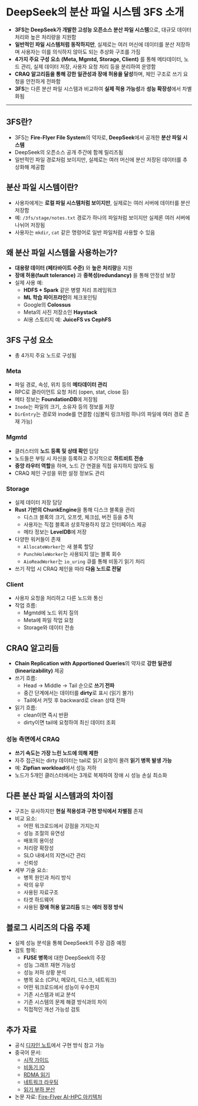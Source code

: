 # DeepSeek의 분산 파일 시스템 3FS 소개


* **3FS는 DeepSeek가 개발한 고성능 오픈소스 분산 파일 시스템**으로, 대규모 데이터 처리와 높은 처리량을 지원함
* **일반적인 파일 시스템처럼 동작하지만**, 실제로는 여러 머신에 데이터를 분산 저장하며 사용자는 이를 의식하지 않아도 되는 추상화 구조를 가짐
* **4가지 주요 구성 요소 (Meta, Mgmtd, Storage, Client)** 를 통해 메타데이터, 노드 관리, 실제 데이터 저장, 사용자 요청 처리 등을 분리하여 운영함
* **CRAQ 알고리듬을 통해 강한 일관성과 장애 허용을 달성**하며, 체인 구조로 쓰기 요청을 안전하게 전파함
* **3FS**는 다른 분산 파일 시스템과 비교하여 **실제 적용 가능성**과 **성능 확장성**에서 차별화됨

---

3FS란?
-----

* 3FS는 **Fire-Flyer File System**의 약자로, **DeepSeek**에서 공개한 **분산 파일 시스템**
* DeepSeek의 오픈소스 공개 주간에 함께 릴리즈됨
* 일반적인 파일 경로처럼 보이지만, 실제로는 여러 머신에 분산 저장된 데이터를 추상화해 제공함

분산 파일 시스템이란?
------------

* 사용자에게는 **로컬 파일 시스템처럼 보이지만**, 실제로는 여러 서버에 데이터를 분산 저장함
* 예: `/3fs/stage/notes.txt` 경로가 하나의 파일처럼 보이지만 실제론 여러 서버에 나뉘어 저장됨
* 사용자는 `mkdir`, `cat` 같은 명령어로 일반 파일처럼 사용할 수 있음

왜 분산 파일 시스템을 사용하는가?
-------------------

* **대용량 데이터 (페타바이트 수준)** 와 **높은 처리량**을 지원
* **장애 허용(fault tolerance)** 과 **중복성(redundancy)** 을 통해 안정성 보장
* 실제 사용 예:
  + **HDFS + Spark** 같은 병렬 처리 프레임워크
  + **ML 학습 파이프라인**의 체크포인팅
  + Google의 **Colossus**
  + Meta의 사진 저장소인 **Haystack**
  + AI용 스토리지 예: **JuiceFS vs CephFS**

3FS 구성 요소
---------

* 총 4가지 주요 노드로 구성됨

### Meta

* 파일 경로, 속성, 위치 등의 **메타데이터 관리**
* RPC로 클라이언트 요청 처리 (open, stat, close 등)
* 메타 정보는 **FoundationDB**에 저장됨
* `Inode`는 파일의 크기, 소유자 등의 정보를 저장
* `DirEntry`는 경로와 inode를 연결함 (심볼릭 링크처럼 하나의 파일에 여러 경로 존재 가능)

### Mgmtd

* 클러스터의 **노드 등록 및 상태 확인** 담당
* 노드들은 부팅 시 자신을 등록하고 주기적으로 **하트비트 전송**
* **중앙 라우터 역할**을 하며, 노드 간 연결을 직접 유지하지 않아도 됨
* CRAQ 체인 구성을 위한 설정 정보도 관리

### Storage

* 실제 데이터 저장 담당
* **Rust 기반의 ChunkEngine**을 통해 디스크 블록을 관리
  + 디스크 블록의 크기, 오프셋, 체크섬, 버전 등을 추적
  + 사용자는 직접 블록과 상호작용하지 않고 인터페이스 제공
  + 메타 정보는 **LevelDB**에 저장
* 다양한 워커들이 존재
  + `AllocateWorker`는 새 블록 할당
  + `PunchHoleWorker`는 사용되지 않는 블록 회수
  + `AioReadWorker`는 `io_uring` 큐를 통해 비동기 읽기 처리
* 쓰기 작업 시 CRAQ 체인을 따라 **다음 노드로 전달**

### Client

* 사용자 요청을 처리하고 다른 노드와 통신
* 작업 흐름:
  + Mgmtd에 노드 위치 질의
  + Meta에 파일 작업 요청
  + Storage와 데이터 전송

CRAQ 알고리듬
---------

* **Chain Replication with Apportioned Queries**의 약자로 **강한 일관성(linearizability)** 제공
* 쓰기 흐름:
  + Head → Middle → Tail 순으로 **쓰기 전파**
  + 중간 단계에서는 데이터를 **dirty**로 표시 (읽기 불가)
  + Tail에서 커밋 후 backward로 clean 상태 전파
* 읽기 흐름:
  + clean이면 즉시 반환
  + dirty이면 tail에 요청하여 최신 데이터 조회

### 성능 측면에서 CRAQ

* **쓰기 속도는 가장 느린 노드에 의해 제한**
* 자주 접근되는 dirty 데이터는 tail로 읽기 요청이 몰려 **읽기 병목 발생 가능**
* 예: **Zipfian workload**에서 성능 저하
* 노드가 5개인 클러스터에서는 3개로 복제하여 장애 시 성능 손실 최소화

다른 분산 파일 시스템과의 차이점
------------------

* 구조는 유사하지만 **현실 적용성과 구현 방식에서 차별점** 존재
* 비교 요소:
  + 어떤 워크로드에서 강점을 가지는지
  + 성능 조절의 유연성
  + 배포의 용이성
  + 처리량 확장성
  + SLO 내에서의 지연시간 관리
  + 신뢰성
* 세부 기술 요소:
  + 병목 원인과 처리 방식
  + 락의 유무
  + 사용된 자료구조
  + 타겟 하드웨어
  + 사용된 **장애 허용 알고리듬** 또는 **에러 정정 방식**

블로그 시리즈의 다음 주제
--------------

* 실제 성능 분석을 통해 DeepSeek의 주장 검증 예정
* 검토 항목:
  + **FUSE 병목**에 대한 DeepSeek의 주장
  + 성능 그래프 재현 가능성
  + 성능 저하 상황 분석
  + 병목 요소 (CPU, 메모리, 디스크, 네트워크)
  + 어떤 워크로드에서 성능이 우수한지
  + 기존 시스템과 비교 분석
  + 기존 시스템의 문제 해결 방식과의 차이
  + 직접적인 개선 가능성 검토

추가 자료
-----

* 공식 [디자인 노트](https://github.com/deepseek-ai/3FS/blob/ee9a5cee0a85c64f4797bf380257350ca1becd36/docs/design_notes.md)에서 구현 방식 참고 가능
* 중국어 문서:
  + [시작 가이드](https://www.high-flyer.cn/blog/3fs/)
  + [비동기 IO](https://www.high-flyer.cn/blog/3fs-1/)
  + [RDMA 읽기](https://www.high-flyer.cn/blog/3fs-3/)
  + [네트워크 라우팅](https://www.high-flyer.cn/blog/3fs-3/)
  + [읽기 부하 분산](https://www.high-flyer.cn/blog/3fs-4/)
* 논문 자료: [Fire-Flyer AI-HPC 아키텍처](https://arxiv.org/abs/2408.14158)
